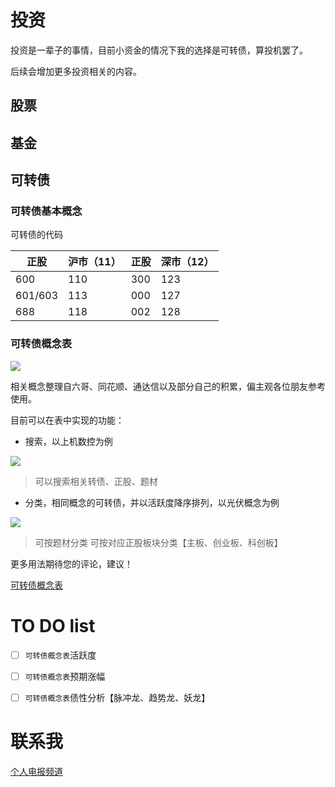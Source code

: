 # 投资

投资是一辈子的事情，目前小资金的情况下我的选择是可转债，算投机罢了。

后续会增加更多投资相关的内容。

## 股票

## 基金

## 可转债

### 可转债基本概念

可转债的代码


| 正股 | 沪市（11） | 正股 | 深市（12） |
| --- | --- | --- | --- |
| 600 | 110 | 300 | 123 |
| 601/603 | 113 | 000 | 127 |
| 688 | 118 | 002 | 128 |

### 可转债概念表


![](https://cdn.jsdelivr.net/gh/deserce/picgo@master/img/202206121533089.png)

相关概念整理自六哥、同花顺、通达信以及部分自己的积累，偏主观各位朋友参考使用。

目前可以在表中实现的功能：

- 搜索，以上机数控为例

![](https://cdn.jsdelivr.net/gh/deserce/picgo@master/img/202206122025872.gif)

> 可以搜索相关转债、正股、题材

- 分类，相同概念的可转债，并以活跃度降序排列，以光伏概念为例

![](https://cdn.jsdelivr.net/gh/deserce/picgo@master/img/202206122110450.gif)


> 可按题材分类
> 可按对应正股板块分类【主板、创业板、科创板】

更多用法期待您的评论，建议！

[可转债概念表](https://deserce.notion.site/cefead48102040dda3208a1f0bc86b35)

# TO DO list

- [ ] `可转债概念表`活跃度
- [ ] `可转债概念表`预期涨幅
- [ ] `可转债概念表`债性分析【脉冲龙、趋势龙、妖龙】
 

# 联系我
[个人电报频道](https://t.me/sanqiviews)

